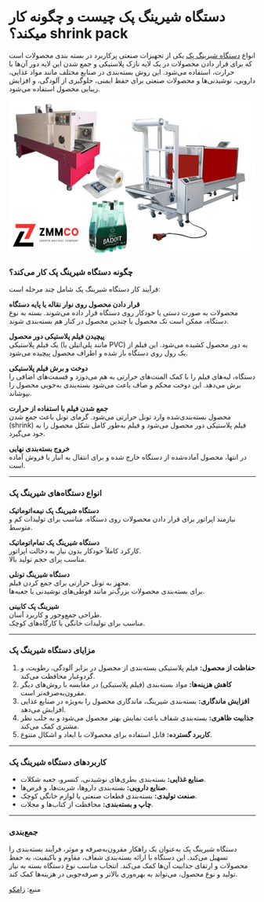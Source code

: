 # دستگاه شیرینگ پک چیست و چگونه کار میکند؟ shrink pack

انواع [دستگاه شیرینگ پک](https://zmmco.com/product-category/sharing-pack/) یکی از تجهیزات صنعتی پرکاربرد در بسته بندی محصولات است که برای قرار دادن محصولات در یک لایه نازک پلاستیکی و جمع شدن این لایه دور آن‌ها با حرارت، استفاده می‌شود. این روش بسته‌بندی در صنایع مختلف مانند مواد غذایی، دارویی، نوشیدنی‌ها و محصولات صنعتی برای حفظ ایمنی، جلوگیری از آلودگی، و افزایش زیبایی محصول استفاده می‌شود.  

![خرید و قیمت دستگاه شیرینگ پک](https://github.com/arianzagrosmachinery/-/blob/main/%D8%AF%D8%B3%D8%AA%DA%AF%D8%A7%D9%87%20%D8%B4%DB%8C%D8%B1%DB%8C%D9%86%DA%AF%20%D9%BE%DA%A9%20%D8%A2%D8%A8%20%D9%85%D8%B9%D8%AF%D9%86%DB%8C.jpg?raw=true)

### چگونه دستگاه شیرینگ پک کار می‌کند؟  

فرآیند کار دستگاه شیرینگ پک شامل چند مرحله است:  

**قرار دادن محصول روی نوار نقاله یا پایه دستگاه**  
   محصولات به صورت دستی یا خودکار روی دستگاه قرار داده می‌شوند. بسته به نوع دستگاه، ممکن است تک محصول یا چندین محصول در کنار هم بسته‌بندی شوند.  

**پیچیدن فیلم پلاستیکی دور محصول**  
   یک فیلم پلاستیکی (مانند پلی‌اتیلن یا PVC) به دور محصول کشیده می‌شود. این فیلم از یک رول روی دستگاه باز شده و اطراف محصول پیچیده می‌شود.  

**دوخت و برش فیلم پلاستیکی**  
   دستگاه، لبه‌های فیلم را با کمک المنت‌های حرارتی به هم می‌دوزد و قسمت‌های اضافی را برش می‌دهد. این دوخت محکم و صاف باعث می‌شود بسته‌بندی به‌خوبی محصول را بپوشاند. 
   
**جمع شدن فیلم با استفاده از حرارت**  
   محصول بسته‌بندی‌شده وارد تونل حرارتی می‌شود. گرمای تونل باعث جمع شدن (shrink) فیلم پلاستیکی دور محصول می‌شود و فیلم به‌طور کامل شکل محصول را به خود می‌گیرد.  

**خروج بسته‌بندی نهایی**  
   در انتها، محصول آماده‌شده از دستگاه خارج شده و برای انتقال به انبار یا فروش آماده است.  

---

### انواع دستگاه‌های شیرینگ پک  

**دستگاه شیرینگ پک نیمه‌اتوماتیک**  
نیازمند اپراتور برای قرار دادن محصولات روی دستگاه.
مناسب برای تولیدات کم و متوسط.  

**دستگاه شیرینگ پک تمام‌اتوماتیک**  
 کارکرد کاملاً خودکار بدون نیاز به دخالت اپراتور.  
 مناسب برای حجم تولید بالا.  

**دستگاه شیرینگ تونلی**  
 مجهز به تونل حرارتی برای جمع کردن فیلم.  
 برای بسته‌بندی محصولات بزرگ‌تر مانند قوطی‌های نوشیدنی یا جعبه‌ها.  

**شیرینگ پک کابینی**  
 طراحی جمع‌وجور و کاربرد آسان.  
 مناسب برای تولیدات خانگی یا کارگاه‌های کوچک.  

---

### مزایای دستگاه شیرینگ پک  

1. **حفاظت از محصول:** فیلم پلاستیکی بسته‌بندی از محصول در برابر آلودگی، رطوبت، و گردوغبار محافظت می‌کند.  
2. **کاهش هزینه‌ها:** مواد بسته‌بندی (فیلم پلاستیکی) در مقایسه با روش‌های دیگر مقرون‌به‌صرفه‌تر است.  
3. **افزایش ماندگاری:** بسته‌بندی شیرینگ، ماندگاری محصول را به‌ویژه در صنایع غذایی افزایش می‌دهد.  
4. **جذابیت ظاهری:** بسته‌بندی شفاف باعث نمایش بهتر محصول می‌شود و به جلب نظر مشتری کمک می‌کند.  
5. **کاربرد گسترده:** قابل استفاده برای محصولات با ابعاد و اشکال متنوع.  

---

### کاربردهای دستگاه شیرینگ پک  

- **صنایع غذایی:** بسته‌بندی بطری‌های نوشیدنی، کنسرو، جعبه شکلات.  
- **صنایع دارویی:** بسته‌بندی داروها، شربت‌ها، و قرص‌ها.  
- **صنعت تولیدی:** بسته‌بندی قطعات صنعتی یا لوازم خانگی کوچک.  
- **چاپ و بسته‌بندی:** محافظت از کتاب‌ها و مجلات.  

---

### جمع‌بندی  

دستگاه شیرینگ پک به‌عنوان یک راهکار مقرون‌به‌صرفه و موثر، فرآیند بسته‌بندی را تسهیل می‌کند. این دستگاه با ارائه بسته‌بندی شفاف، مقاوم و باکیفیت، به حفظ محصولات و ارتقای جذابیت آن‌ها کمک می‌کند. انتخاب مناسب نوع دستگاه بسته به نیاز تولید و نوع محصول، می‌تواند به بهره‌وری بالاتر و صرفه‌جویی در هزینه‌ها کمک کند.

منبع: [زامکو](https://zmmco.com/)

